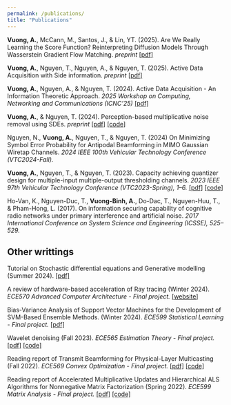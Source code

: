 ```yaml
---
permalink: /publications/
title: "Publications"
---
```

**Vuong, A.**, McCann, M., Santos, J., & Lin, YT. (2025). Are We Really Learning the Score Function? Reinterpreting Diffusion Models Through Wasserstein Gradient Flow Matching. *preprint* [[pdf]](https://arxiv.org/pdf/2509.00336)

**Vuong, A.**, Nguyen, T., Nguyen, A., & Nguyen, T. (2025). Active Data Acquisition with Side information. *preprint* [[pdf]](../assets/pdfs/papers/active2025.pdf)

**Vuong, A.**, Nguyen, A., & Nguyen, T. (2024). Active Data Acquisition - An Information Theoretic Approach. *2025 Workshop on Computing, Networking and Communications (ICNC’25)* [[pdf]](../assets/pdfs/papers/active2024-v2.pdf)

**Vuong, A.**, & Nguyen, T. (2024). Perception-based multiplicative noise removal using SDEs. *preprint* [[pdf]](https://arxiv.org/pdf/2408.10283) [[code]](https://github.com/anvuongb/sde_multiplicative_noise_removal)

Nguyen, N., **Vuong, A.**, Nguyen, T., & Nguyen, T. (2024) On Minimizing Symbol Error Probability for Antipodal Beamforming in MIMO Gaussian Wiretap Channels. *2024 IEEE 100th Vehicular Technology Conference (VTC2024-Fall).*
 
**Vuong, A.**, Nguyen, T., & Nguyen, T. (2023). Capacity achieving quantizer design for multiple-input multiple-output thresholding channels. *2023 IEEE 97th Vehicular Technology Conference (VTC2023-Spring), 1–6.* [[pdf]](../assets/pdfs/papers/vtc2023.pdf) [[code]](https://github.com/anvuongb/quantization_codes_anon)

Ho-Van, K., Nguyen-Duc, T., **Vuong-Binh, A.**, Do-Dac, T., Nguyen-Huu, T., & Pham-Hong, L. (2017). On information securing capability of cognitive radio networks under primary interference and artificial noise. *2017 International Conference on System Science and Engineering (ICSSE), 525–529.*

## Other writtings

Tutorial on Stochastic differential equations and Generative modelling (Summer 2024). [[pdf]](../assets/pdfs/course_projects/Tutorial_on_Stochastic_differential_equations_and_Generative_modelling.pdf)

A review of hardware-based acceleration of Ray tracing (Winter 2024). *ECE570 Advanced Computer Architecture - Final project.* [[website]](https://me.anvuong.dev/ece570page/2024-03-19-final-project-report)

Bias-Variance Analysis of Support Vector Machines for the Development of SVM-Based Ensemble Methods. (Winter 2024). *ECE599 Statistical Learning - Final project.* [[pdf]](../assets/pdfs/course_projects/Stat_learn_project.pdf)

Wavelet denoising (Fall 2023). *ECE565 Estimation Theory - Final project.* [[pdf]](../assets/pdfs/course_projects/ECE565_project.pdf) [[code]](https://github.com/anvuongb/ece565_final)

Reading report of Transmit Beamforming for Physical-Layer Multicasting (Fall 2022). *ECE569 Convex Optimization - Final project.* [[pdf]](../assets/pdfs/course_projects/Convex_optimization_Final_project.pdf) [[code]](https://github.com/anvuongb/ece569_cvxopt_final)

Reading report of Accelerated Multiplicative Updates and Hierarchical ALS Algorithms for Nonnegative Matrix Factorization (Spring 2022). *ECE599 Matrix Analysis - Final project.* [[pdf]](../assets/pdfs/course_projects/Matrix_Analysis_final_project.pdf) [[code]](https://github.com/anvuongb/matrix-analysis-final)
